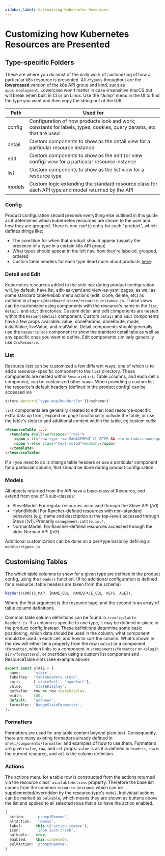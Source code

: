 ```yaml
---
sidebar_label: Customizing Kubernetes Resources
---
```


# Customizing how Kubernetes Resources are Presented

## Type-specific Folders
These are where you do most of the daily work of customizing of how a particular k8s resource is presented. All `<type>`s throughout are the **lowercased** version of the k8s API group and kind, such as `apps.deployment`.  Lowercase won't matter in case-insensitive macOS but will break when built in CI or on Linux.  Use the "Jump" menu in the UI to find the type you want and then copy the string out of the URL.

| Path   | Used for                                                                                                           |
| ------ | ------------------------------------------------------------------------------------------------------------------ |
| config | Configuration of how products look and work; constants for labels, types, cookies, query params, etc that are used |
| detail | Custom components to show as the detail view for a particular resource instance                                    |
| edit   | Custom components to show as the edit (or view config) view for a particular resource instance                     |
| list   | Custom components to show as the list view for a resource type                                                     |
| models | Custom logic extending the standard resource class for each API type and model returned by the API                 |

### Config
Product configuration should precede everything else outlined in this guide as it determines which kubernetes resources are shown to the user and how they are grouped. There is one `config` entry for each "product", which defines things like:
  - The condition for when that product should appear (usually the presence of a type in a certain k8s API group)
  - What types should appear in the left nav, how they're labeled, grouped, ordered
  - Custom table headers for each type
Read more about products [here](../products-and-navigation.md).

### Detail and Edit
Kubernetes resources added to the side nav during product configuration will, by default, have list, edit-as-yaml and view-as-yaml pages, as well as some standard table/kebab menu actions (edit, clone, delete, etc) as outlined in `plugins/dashboard-store/resource-instance.js`. These views can be customized using components with the resource's name in the `list`, `detail`, and `edit` directories. Custom detail and edit components are nested within the `ResourceDetail` component.  Custom `detail` and `edit` components have a few props available: value, doneParams, doneRoute, mode, initialValue, liveValue, and realValue.  Detail components should generally use the `ResourceTabs` component to show the standard detail tabs as well as any specific ones you want to define.  Edit components similarly generally use `CruResource`.

### List
Resource lists can be customized a few different ways, one of which is to add a resource-specific component to the `list` directory. These components are nested within `ResourceList`. Table columns, and each cell's component, can be customized other ways. When providing a custom list the resource's default headers (defined in the product config) can be accessed via 

```ts
$store.getters['type-map/headersFor'](<schema>)
```

`list` components are generally created to either: load resource-specific extra data up front, expand on page functionality outside the table, or use the table's slots to add additional content within the table, eg custom cells: 

``` html
<ResourceTable ...>
  <template #cell:workspace="{row}">
    <span v-if="row.type !== MANAGEMENT_CLUSTER && row.metadata.namespace">{{ row.metadata.namespace }}</span>
    <span v-else class="text-muted">&mdash;</span>
  </template>
</ResourceTable>
```




If all you need to do is change table headers or use a particular component for a partiuclar column, that should be done during product configuration.

### Models

All objects returned from the API have a base-class of Resource, and extend from one of 3 sub-classes:
  - SteveModel: For regular resources accessed through the Steve API (/v1)
  - HybridModel For Rancher-defined resources with non-standard behaviors (e.g. name and description at the top-level) accessed through Steve (/v1).  Primarily `management.cattle.io.*`.
  - NormanModel: For Rancher-defined resources accessed through the older Norman API (/v3)

Additional customization can be done on a per-type basis by defining a `models/<type>.js`.

## Customising Tables
The which table columns to show for a given type are defined in the product config, using the `headers` function. (If no additional configuration is defined for a resource, table headers are taken from the schema) 

```ts
headers(CONFIG_MAP, [NAME_COL, NAMESPACE_COL, KEYS, AGE]);
```
Where the first argument is the resource type, and the second is an array of table column definitions. 

Common table column definitions can be found in `/config/table-headers.js`. If a column is specific to one type, it may be defined in-place in the product config instead. These definitions determine some basic positioning, which data should be used in the column, what component should be used in each cell, and how to sort the column. What's shown in the row will either be a property from the row (`value`) or a component (`formatter`, which links to a component in `/components/formatter` or `<plugin dir>/formatters`), or overriden using a custom list component and ResourceTable slots (see example above).

```ts
export const STATE = {
  name:      'state',
  labelKey:  'tableHeaders.state',
  sort:      ['stateSort', 'nameSort'],
  value:     'stateDisplay',
  getValue:  row => row.stateDisplay,
  width:     100,
  default:   'unknown',
  formatter: 'BadgeStateFormatter',
};
```

### Formatters
Formatters are used for any table content beyond plain text. Consequently, there are many existing formatters already defined in `shell/components/formatter` and examples of how to use them. Formatters are given `value`, `row`, and `col` props: `value` is as it is defined in `headers`, `row` is the current resource, and `col` is the column definition. 


### Actions
The actions menu for a table row is constructed from the actions returned via the resource class' `availableActions` property. Therefore the base list comes from the common `resource-instance` which can be supplemented/overridden by the resource type's `model`. Individual actions can be marked as `bulkable`, which means they are shown as buttons above the list and applied to all selected rows that also have the action enabled.

```ts
{
  action:     'promptRemove',
  altAction:  'remove',
  label:      this.t('action.remove'),
  icon:       'icon icon-trash',
  bulkable:   true,
  enabled:    this.canDelete,
  bulkAction: 'promptRemove',
}
```
